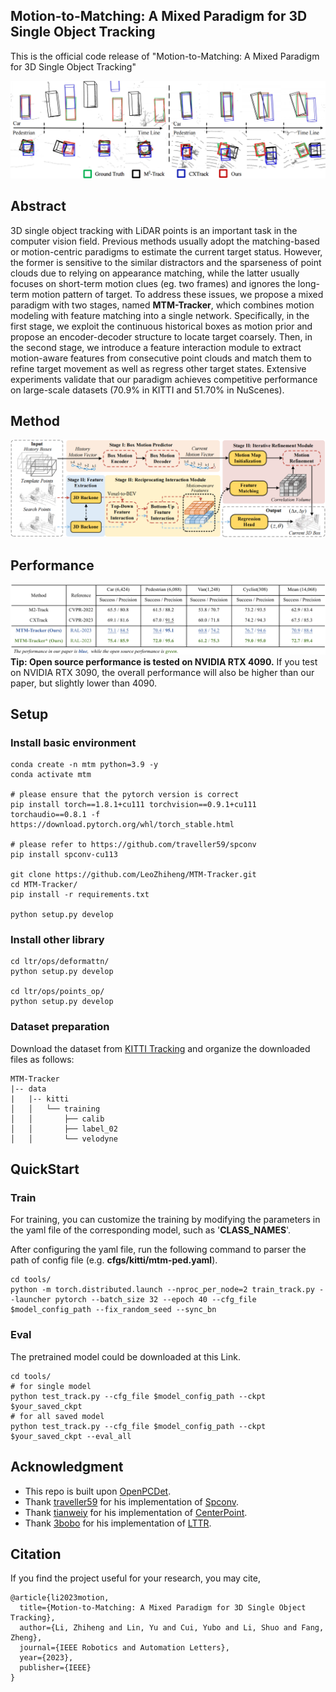 ## Motion-to-Matching: A Mixed Paradigm for 3D Single Object Tracking

This is the official code release of "Motion-to-Matching: A Mixed Paradigm for 3D Single Object Tracking"

![](https://github.com/LeoZhiheng/MTM-Tracker/blob/main/Picture/Quantitative_results.png)

## Abstract

3D single object tracking with LiDAR points is an important task in the computer vision field. Previous methods usually adopt the matching-based or motion-centric paradigms to estimate the current target status. However, the former is sensitive to the similar distractors and the sparseness of point clouds due to relying on appearance matching, while the latter usually focuses on short-term motion clues (eg. two frames) and ignores the long-term motion pattern of target. To address these issues, we propose a mixed paradigm with two stages, named **MTM-Tracker**, which combines motion modeling with feature matching into a single network. Specifically, in the first stage, we exploit the continuous historical boxes as motion prior and propose an encoder-decoder structure to locate target coarsely. Then, in the second stage, we introduce a feature interaction module to extract motion-aware features from consecutive point clouds and match them to refine target movement as well as regress other target states. Extensive experiments validate that our paradigm achieves competitive performance on large-scale datasets (70.9\% in KITTI and 51.70\% in NuScenes).

## Method

![](https://github.com/LeoZhiheng/MTM-Tracker/blob/main/Picture/MTM-Tracker.png)

## Performance

![](https://github.com/LeoZhiheng/MTM-Tracker/blob/main/Picture/Performance++.png)
**Tip: Open source performance is tested on NVIDIA RTX 4090.** If you test on NVIDIA RTX 3090, the overall performance will also be higher than our paper, but slightly lower than 4090.

## Setup
### Install basic environment
```
conda create -n mtm python=3.9 -y
conda activate mtm

# please ensure that the pytorch version is correct
pip install torch==1.8.1+cu111 torchvision==0.9.1+cu111 torchaudio==0.8.1 -f https://download.pytorch.org/whl/torch_stable.html

# please refer to https://github.com/traveller59/spconv
pip install spconv-cu113

git clone https://github.com/LeoZhiheng/MTM-Tracker.git
cd MTM-Tracker/
pip install -r requirements.txt

python setup.py develop
```

### Install other library
```
cd ltr/ops/deformattn/
python setup.py develop

cd ltr/ops/points_op/
python setup.py develop
```

### Dataset preparation
Download the dataset from [KITTI Tracking](https://www.cvlibs.net/datasets/kitti/) and organize the downloaded files as follows:

```
MTM-Tracker                                           
|-- data                                     
|   |-- kitti                                                                          
│   │   └── training
│   │       ├── calib
│   │       ├── label_02
│   │       └── velodyne
```

## QuickStart
### Train
For training, you can customize the training by modifying the parameters in the yaml file of the corresponding model, such as '**CLASS_NAMES**'.

After configuring the yaml file, run the following command to parser the path of config file (e.g. **cfgs/kitti/mtm-ped.yaml**).

```
cd tools/
python -m torch.distributed.launch --nproc_per_node=2 train_track.py --launcher pytorch --batch_size 32 --epoch 40 --cfg_file $model_config_path --fix_random_seed --sync_bn
```

### Eval
The pretrained model could be downloaded at this Link.

```
cd tools/
# for single model
python test_track.py --cfg_file $model_config_path --ckpt $your_saved_ckpt
# for all saved model
python test_track.py --cfg_file $model_config_path --ckpt $your_saved_ckpt --eval_all
```

## Acknowledgment
- This repo is built upon [OpenPCDet](https://github.com/open-mmlab/OpenPCDet).
- Thank [traveller59](https://github.com/traveller59) for his implementation of [Spconv](https://github.com/traveller59/spconv).
- Thank [tianweiy](https://github.com/tianweiy) for his implementation of [CenterPoint](https://github.com/tianweiy/CenterPoint).
- Thank [3bobo](https://github.com/3bobo) for his implementation of [LTTR](https://github.com/3bobo/lttr).

## Citation
If you find the project useful for your research, you may cite,

```
@article{li2023motion,
  title={Motion-to-Matching: A Mixed Paradigm for 3D Single Object Tracking},
  author={Li, Zhiheng and Lin, Yu and Cui, Yubo and Li, Shuo and Fang, Zheng},
  journal={IEEE Robotics and Automation Letters},
  year={2023},
  publisher={IEEE}
}
```
